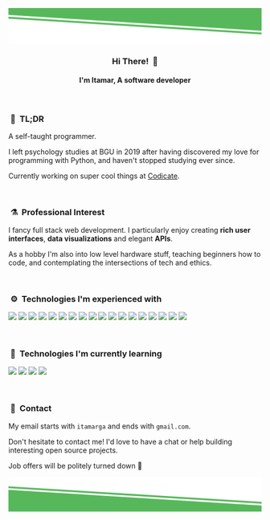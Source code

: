 ![alt text](./images/top-decoration.svg)
<h3 align="center">Hi There! &nbsp;👋</h3>
<h4 align="center">I'm Itamar, A software developer</h4>

<br>

### &nbsp;💬&nbsp; TL;DR

A self-taught programmer.

I left psychology studies at BGU in 2019 after having discovered my love for programming with Python, and haven't stopped studying ever since.

Currently working on super cool things at [Codicate](https://www.codicate.com/).

<br>

### &nbsp;⚗️&nbsp; Professional Interest

I fancy full stack web development.
I particularly enjoy creating **rich user interfaces**, **data visualizations** and elegant **APIs**.

As a hobby I'm also into low level hardware stuff, teaching beginners how to code, and contemplating the intersections of tech and ethics.

<br>

### &nbsp;⚙️&nbsp; Technologies I'm experienced with

<p>
<img src="https://img.shields.io/badge/python-blue.svg?&style=for-the-badge&logo=python&logoColor=white" height="25"/>
<img src="https://img.shields.io/badge/javascript-F7DF1E.svg?&style=for-the-badge&logo=javascript&logoColor=white" height="25"/>
<img src="https://img.shields.io/badge/HTML-red.svg?&style=for-the-badge&logo=html5&logoColor=white" height="25"/>
<img src="https://img.shields.io/badge/css-0397e0.svg?&style=for-the-badge&logo=css3&logoColor=white" height="25"/>
<img src="https://img.shields.io/badge/SASS-cf649a.svg?&style=for-the-badge&logo=sass&logoColor=white" height="25"/>
<img src="https://img.shields.io/badge/React-11cafb.svg?&style=for-the-badge&logo=react&logoColor=white" height="25"/>
<img src="https://img.shields.io/badge/Redux-764ABC.svg?&style=for-the-badge&logo=redux&logoColor=white" height="25"/>
<img src="https://img.shields.io/badge/MobX-FF9955.svg?&style=for-the-badge&logo=mobx&logoColor=white" height="25"/>
<img src="https://img.shields.io/badge/material%20UI-0081cb.svg?&style=for-the-badge&logo=material-ui&logoColor=white" height="25"/>
<img src="https://img.shields.io/badge/Vue-41b883.svg?&style=for-the-badge&logo=Vue.js&logoColor=white" height="25"/>
<img src="https://img.shields.io/badge/Gridsome-00A672.svg?&style=for-the-badge&logo=gridsome&logoColor=white" height="25"/>
<img src="https://img.shields.io/badge/Flask-111111.svg?&style=for-the-badge&logo=flask&logoColor=white" height="25"/>
<img src="https://img.shields.io/badge/node.js-026e00.svg?&style=for-the-badge&logo=node.js&logoColor=white" height="25"/>
<img src="https://img.shields.io/badge/Express-388888.svg?&style=for-the-badge&logo=Express&logoColor=white" height="25"/>
<img src="https://img.shields.io/badge/mongo-10aa50.svg?&style=for-the-badge&logo=mongodb&logoColor=white" height="25"/>
<img src="https://img.shields.io/badge/SQL-aac252.svg?&style=for-the-badge&logo=none&logoColor=white" height="25"/>
<img src="https://img.shields.io/badge/graphql-d447a8.svg?&style=for-the-badge&logo=graphql&logoColor=white" height="25"/>
<img src="https://img.shields.io/badge/git-df5b3d.svg?&style=for-the-badge&logo=git&logoColor=white" height="25"/>
</p>

<br>

### &nbsp;🔬&nbsp; Technologies I'm currently learning
<p>
<img src="https://img.shields.io/badge/arduino-03979c.svg?&style=for-the-badge&logo=arduino&logoColor=white" height="25"/>
<img src="https://img.shields.io/badge/React%20Native-11cafb.svg?&style=for-the-badge&logo=react&logoColor=white" height="25"/>
<img src="https://img.shields.io/badge/Svelte-ff3e00.svg?&style=for-the-badge&logo=svelte&logoColor=white" height="25"/>
<img src="https://img.shields.io/badge/Typesctipt-3178C6.svg?&style=for-the-badge&logo=typescript&logoColor=white" height="25"/>
</p>

<br>

### &nbsp;🤙&nbsp; Contact

My email starts with `itamarga` and ends with `gmail.com`.

Don't hesitate to contact me! I'd love to have a chat or help building interesting open source projects.

Job offers will be politely turned down 🙂

![alt text](./images/bottom-decoration.svg)
